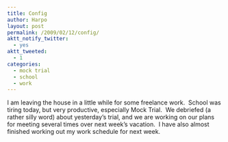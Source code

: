 ```yaml
---
title: Config
author: Harpo
layout: post
permalink: /2009/02/12/config/
aktt_notify_twitter:
  - yes
aktt_tweeted:
  - 1
categories:
  - mock trial
  - school
  - work
---
```

I am leaving the house in a little while for some freelance work.  School was tiring today, but very productive, especially Mock Trial.  We debriefed (a rather silly word) about yesterday&#8217;s trial, and we are working on our plans for meeting several times over next week&#8217;s vacation.  I have also almost finished working out my work schedule for next week.